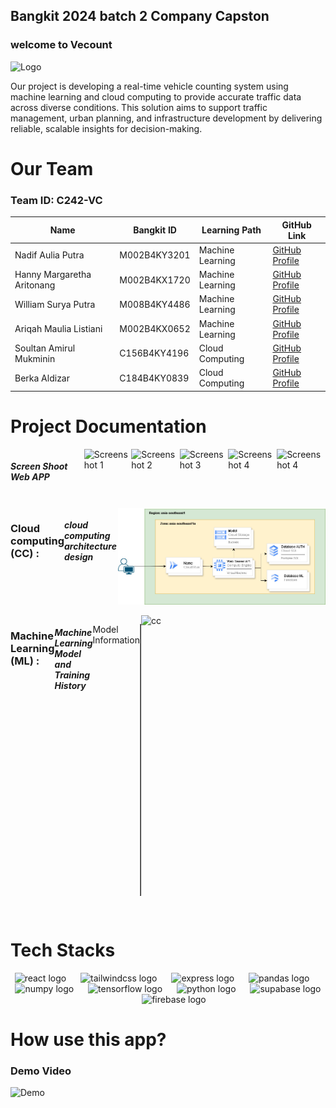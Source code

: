 ## Bangkit 2024 batch 2 Company Capston
<h3>welcome to Vecount</h3>

![Logo ](github_asset/)

Our project is developing a real-time vehicle counting system using machine learning and cloud computing to provide accurate traffic data across diverse conditions. This solution aims to support traffic management, urban planning, and infrastructure development by delivering reliable, scalable insights for decision-making.

# Our Team

### Team ID: C242-VC

| Name                     | Bangkit ID    | Learning Path       | GitHub Link                               |
|--------------------------|---------------|---------------------|-------------------------------------------|
| Nadif Aulia Putra    |  M002B4KY3201 | Machine Learning    | [GitHub Profile](https://github.com/)  |
| Hanny Margaretha Aritonang| M002B4KX1720  | Machine Learning    | [GitHub Profile](https://github.com/)  |
| William Surya Putra      | M008B4KY4486   | Machine Learning    | [GitHub Profile](https://github.com/)|
| Ariqah Maulia Listiani   |  M002B4KX0652   | Machine Learning     | [GitHub Profile](https://github.com/)|
| Soultan Amirul Mukminin    | C156B4KY4196   | Cloud Computing     | [GitHub Profile](https://github.com/soul222)   |
| Berka Aldizar  | C184B4KY0839   | Cloud Computing  | [GitHub Profile](https://github.com/)|


# Project Documentation
<!DOCTYPE html>
<html lang="id">
<head>
</head>
<body>
  <div style="display: flex; justify-content: space-between;">
<h5>Screen Shoot Web APP</h5>
  <img src="github_asset/" alt="Screenshot 1">
  <img src="github_asset/" alt="Screenshot 2">
  <img src="github_asset/" alt="Screenshot 3">
  <img src="github_asset/" alt="Screenshot 4">
  <img src="github_asset/" alt="Screenshot 4">
  </div>
  <br>
  <div style="display: flex; justify-content: space-between;">
  <h3> Cloud computing (CC) : </h3>
  <h5> cloud computing architecture design</h5>
  <img src="assets/ArsitekturCloudComputing.jpg" alt="cc" width="482" height="155">
  </div>
  <br>
  <div style="display: flex; justify-content: space-between;">
  <h3> Machine Learning (ML) : </h3>
  <h5> Machine Learning Model and Training History</h5>
  <p>Model Information</p>
  <table border="1" cellpadding="8">
    <tr>
      <th>Layer (type)</th>
      <th>Output Shape</th>
      <th>Param #</th>
    </tr>
    <tr>
      <td>mobilenetv2_1.00_224 (Functional)</td>
      <td>(None, 7, 7, 1280)</td>
      <td>2257984</td>
    </tr>
    <tr>
      <td>global_average_pooling2d_1 (GlobalAveragePooling2D)</td>
      <td>(None, 1280)</td>
      <td>0</td>
    </tr>
    <tr>
      <td>dense_2 (Dense)</td>
      <td>(None, 128)</td>
      <td>163968</td>
    </tr>
    <tr>
      <td>dropout_1 (Dropout)</td>
      <td>(None, 128)</td>
      <td>0</td>
    </tr>
    <tr>
      <td>dense_3 (Dense)</td>
      <td>(None, 6)</td>
      <td>774</td>
    </tr>
    <tr>
      <td colspan="2">Total params</td>
      <td>2422726 (9.24 MB)</td>
    </tr>
    <tr>
      <td colspan="2">Trainable params</td>
      <td>164742 (643.52 KB)</td>
    </tr>
    <tr>
      <td colspan="2">Non-trainable params</td>
      <td>2257984 (8.61 MB)</td>
    </tr>
  </table>
  <br>
  <img src="github_asset/" alt="cc" width="595" height="295">
  </div>
</body>
</html>
<br>

# Tech Stacks
<div align="center">
<img src="https://skillicons.dev/icons?i=react" height="45" alt="react logo" />
<img width="15" />
<img src="https://cdn.jsdelivr.net/gh/devicons/devicon/icons/tailwindcss/tailwindcss-original-wordmark.svg" height="45" alt="tailwindcss logo"/>
<img width="15" />
<img src="https://skillicons.dev/icons?i=express" height="45" alt="express logo" />
<img width="15" />
<img src="https://cdn.jsdelivr.net/gh/devicons/devicon/icons/pandas/pandas-original.svg" height="45" alt="pandas logo" />
<img width="15" />
<img src="https://cdn.jsdelivr.net/gh/devicons/devicon/icons/numpy/numpy-original.svg" height="45" alt="numpy logo" />
<img width="15" />
<img src="https://cdn.jsdelivr.net/gh/devicons/devicon/icons/tensorflow/tensorflow-original.svg" height="45" alt="tensorflow logo" />
<img width="15" />
<img src="https://cdn.jsdelivr.net/gh/devicons/devicon/icons/python/python-original.svg" height="45" alt="python logo" />
<img width="15" />
<img src="https://skillicons.dev/icons?i=supabase" height="45" alt="supabase logo" />
<img width="15" />
<img src="https://skillicons.dev/icons?i=firebase" height="45" alt="firebase logo" />
<div>
  
</div>
</div>

# How use this app?

### Demo Video

![Demo]()

